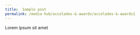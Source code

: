 ```yaml
---
title:  Sample post
permalink: /media-hub/accolades-&-awards/accolades-&-awards1
---
```

Lorem ipsum sit amet
